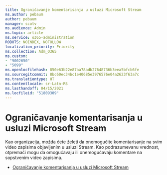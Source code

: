 ```yaml
---
title: Ograničavanje komentarisanja u usluzi Microsoft Stream
ms.author: pebaum
author: pebaum
manager: scotv
ms.audience: Admin
ms.topic: article
ms.service: o365-administration
ROBOTS: NOINDEX, NOFOLLOW
localization_priority: Priority
ms.collection: Adm_O365
ms.custom:
- "9002650"
- "5099"
ms.openlocfilehash: 850e63b22e87aa78adb27648736b3eea5bfcb6fe
ms.sourcegitcommit: 8bc60ec34bc1e40685e3976576e04a2623f63a7c
ms.translationtype: HT
ms.contentlocale: sr-Latn-RS
ms.lasthandoff: 04/15/2021
ms.locfileid: "51809309"
---
```

# <a name="restrict-commenting-in-microsoft-stream"></a>Ograničavanje komentarisanja u usluzi Microsoft Stream

Kao organizacija, možda ćete želeti da onemogućite komentarisanje na svim video zapisima objavljenim u usluzi Stream. Kao podrazumevanu vrednost, otpremači mogu da omogućavaju ili onemogućavaju komentare na sopstvenim video zapisima.

- [Ograničavanje komentarisanja u usluzi Microsoft Stream](https://docs.microsoft.com/stream/portal-disable-comments)
